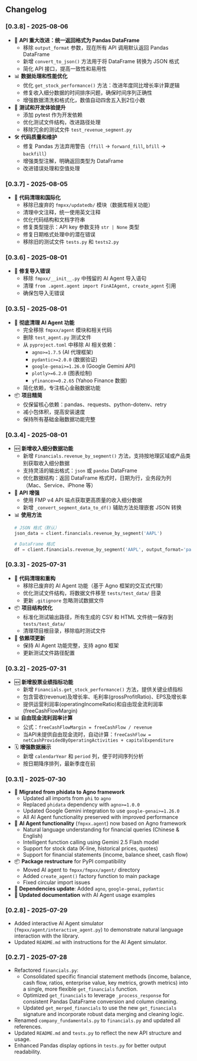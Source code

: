 ## Changelog

### [0.3.8] - 2025-08-06
- 🔄 **API 重大改进：统一返回格式为 Pandas DataFrame**
  - 移除 `output_format` 参数，现在所有 API 调用默认返回 Pandas DataFrame
  - 新增 `convert_to_json()` 方法用于将 DataFrame 转换为 JSON 格式
  - 简化 API 接口，提高一致性和易用性
- 📊 **数据处理和性能优化**
  - 优化 `get_stock_performance()` 方法：改进年度同比增长率计算逻辑
  - 修复收入细分数据的时间排序问题，确保时间序列正确性
  - 增强数据清洗和格式化，数值自动四舍五入到2位小数
- 🧪 **测试和开发体验提升**
  - 添加 pytest 作为开发依赖
  - 优化测试文件结构，改进路径处理
  - 移除冗余的测试文件 `test_revenue_segment.py`
- 🛠️ **代码质量和维护**
  - 修复 Pandas 方法弃用警告（`ffill` -> `forward_fill`, `bfill` -> `backfill`）
  - 增强类型注解，明确返回类型为 DataFrame
  - 改进错误处理和空值处理

### [0.3.7] - 2025-08-05
- 🧹 **代码清理和国际化**
  - 移除已废弃的 `fmpxx/updatedb/` 模块（数据库相关功能）
  - 清理中文注释，统一使用英文注释
  - 优化代码结构和文档字符串
  - 修复类型提示：API key 参数支持 `str | None` 类型
  - 修复日期格式处理中的潜在错误
  - 移除旧的测试文件 `tests.py` 和 `tests2.py`

### [0.3.6] - 2025-08-01
- 🐛 **修复导入错误**
  - 移除 `fmpxx/__init__.py` 中残留的 AI Agent 导入语句
  - 清理 `from .agent.agent import FinAIAgent, create_agent` 引用
  - 确保包导入无错误

### [0.3.5] - 2025-08-01
- 🧹 **彻底清理 AI Agent 功能**
  - 完全移除 `fmpxx/agent` 模块和相关代码
  - 删除 `test_agent.py` 测试文件
  - 从 `pyproject.toml` 中移除 AI 相关依赖：
    - `agno>=1.7.5` (AI 代理框架)
    - `pydantic>=2.0.0` (数据验证)
    - `google-genai>=1.26.0` (Google Gemini API)
    - `plotly>=6.2.0` (图表绘制)
    - `yfinance>=0.2.65` (Yahoo Finance 数据)
  - 简化依赖，专注核心金融数据功能
- 📦 **项目精简**
  - 仅保留核心依赖：pandas、requests、python-dotenv、retry
  - 减小包体积，提高安装速度
  - 保持所有基础金融数据功能完整

### [0.3.4] - 2025-08-01
- 🆕 **新增收入细分数据功能**
  - 新增 `Financials.revenue_by_segment()` 方法，支持按地理区域或产品类别获取收入细分数据
  - 支持灵活的输出格式：`json` 或 `pandas` DataFrame
  - 优化数据结构：返回 DataFrame 格式时，日期为行，业务段为列（Mac、Service、iPhone 等）
- 🔧 **API 增强**
  - 使用 FMP v4 API 端点获取更高质量的收入细分数据
  - 新增 `_convert_segment_data_to_df()` 辅助方法处理嵌套 JSON 转换
- 📊 **使用方法**
  ```python
  # JSON 格式（默认）
  json_data = client.financials.revenue_by_segment('AAPL')
  
  # DataFrame 格式
  df = client.financials.revenue_by_segment('AAPL', output_format='pandas')
  ```

### [0.3.3] - 2025-07-31
- 🧹 **代码清理和重构**
  - 移除已废弃的 AI Agent 功能（基于 Agno 框架的交互式代理）
  - 优化测试文件结构，将数据文件移至 `tests/test_data/` 目录
  - 更新 `.gitignore` 忽略测试数据文件
- 📦 **项目结构优化**
  - 标准化测试输出路径，所有生成的 CSV 和 HTML 文件统一保存到 `tests/test_data/`
  - 清理项目根目录，移除临时测试文件
- 🔧 **依赖项更新**
  - 保持 AI Agent 功能完整，支持 agno 框架
  - 更新测试文件路径配置

### [0.3.2] - 2025-07-31
- 🆕 **新增股票业绩指标功能**
  - 新增 `Financials.get_stock_performance()` 方法，提供关键业绩指标
  - 包含营收(revenue)及增长率、毛利率(grossProfitRatio)、EPS及增长率
  - 提供运营利润率(operatingIncomeRatio)和自由现金流利润率(freeCashFlowMargin)
- 📊 **自由现金流利润率计算**
  - 公式：`freeCashFlowMargin = freeCashFlow / revenue`
  - 当API未提供自由现金流时，自动计算：`freeCashFlow = netCashProvidedByOperatingActivities + capitalExpenditure`
- 🗓️ **增强数据展示**
  - 新增 `calendarYear` 和 `period` 列，便于时间序列分析
  - 按日期降序排列，最新季度在前

### [0.3.1] - 2025-07-30
- 🔄 **Migrated from phidata to Agno framework**
  - Updated all imports from `phi` to `agno`
  - Replaced `phidata` dependency with `agno>=1.0.0`
  - Updated Google Gemini integration to use `google-genai>=1.26.0`
  - All AI Agent functionality preserved with improved performance
- 🧠 **AI Agent functionality** (`fmpxx.agent`) now based on Agno framework
  - Natural language understanding for financial queries (Chinese & English)
  - Intelligent function calling using Gemini 2.5 Flash model
  - Support for stock data (K-line, historical prices, quotes)
  - Support for financial statements (income, balance sheet, cash flow)
- 📦 **Package restructure** for PyPI compatibility
  - Moved AI agent to `fmpxx/fmpxx/agent/` directory
  - Added `create_agent()` factory function to main package
  - Fixed circular import issues
- 🔧 **Dependencies update**: Added `agno`, `google-genai`, `pydantic`
- 📝 **Updated documentation** with AI Agent usage examples

### [0.2.8] - 2025-07-29
- Added interactive AI Agent simulator (`fmpxx/agent/interactive_agent.py`) to demonstrate natural language interaction with the library.
- Updated `README.md` with instructions for the AI Agent simulator.

### [0.2.7] - 2025-07-28
- Refactored `financials.py`:
    - Consolidated specific financial statement methods (income, balance, cash flow, ratios, enterprise value, key metrics, growth metrics) into a single, more flexible `get_financials` function.
    - Optimized `get_financials` to leverage `_process_response` for consistent Pandas DataFrame conversion and column cleaning.
    - Updated `get_merged_financials` to use the new `get_financials` signature and incorporate robust data merging and cleaning logic.
- Renamed `company_fundamentals.py` to `financials.py` and updated all references.
- Updated `README.md` and `tests.py` to reflect the new API structure and usage.
- Enhanced Pandas display options in `tests.py` for better output readability.